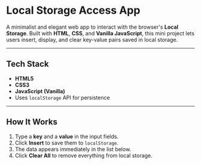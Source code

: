 # Local Storage Access App

A minimalist and elegant web app to interact with the browser's **Local Storage**. Built with **HTML**, **CSS**, and **Vanilla JavaScript**, this mini project lets users insert, display, and clear key-value pairs saved in local storage.

---

## Tech Stack

- **HTML5**
- **CSS3**
- **JavaScript (Vanilla)**
- Uses `localStorage` API for persistence

---

## How It Works

1. Type a **key** and a **value** in the input fields.
2. Click **Insert** to save them to `localStorage`.
3. The data appears immediately in the list below.
4. Click **Clear All** to remove everything from local storage.
